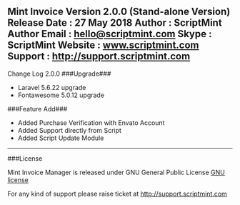 Mint Invoice Version 2.0.0 (Stand-alone Version)
Release Date : 27 May 2018
Author       : ScriptMint
Author Email : hello@scriptmint.com
Skype        : ScriptMint
Website      : www.scriptmint.com
Support      : http://support.scriptmint.com
--------------------------------------------
Change Log 2.0.0
###Upgrade###
* Laravel 5.6.22 upgrade
* Fontawesome 5.0.12 upgrade

###Feature Add###
* Added Purchase Verification with Envato Account
* Added Support directly from Script
* Added Script Update Module
------------------------------
###License

Mint Invoice Manager is released under GNU General Public License [GNU license](http://www.gnu.org/licenses/gpl-3.0.en.html)

For any kind of support please raise ticket at http://support.scriptmint.com
